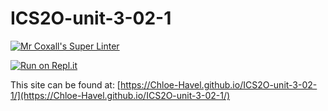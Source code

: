 # ICS2O-unit-3-02-1

[![Mr Coxall's Super Linter](https://github.com/Chloe-Havel/ICS2O-unit-3-02-1/workflows/Mr%20Coxall's%20Super%20Linter/badge.svg)](https://github.com/Chloe-Havel/ICS2O-unit-3-02-1/actions)

[![Run on Repl.it](https://repl.it/badge/github/Chloe-Havel/ICS2O-unit-3-02-1)](https://repl.it/github/Chloe-Havel/ICS2O-unit-3-02-1)

This site can be found at: [https://Chloe-Havel.github.io/ICS2O-unit-3-02-1/](https://Chloe-Havel.github.io/ICS2O-unit-3-02-1/)
